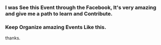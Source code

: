 ### I was See this Event through the Facebook, It's very amazing and give me a path to learn and Contribute.
### Keep Organize amazing Events Like this.
thanks.

